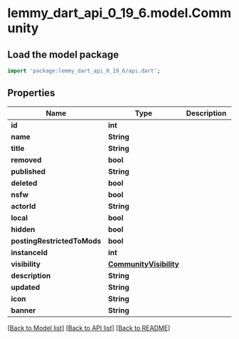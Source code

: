 # lemmy_dart_api_0_19_6.model.Community

## Load the model package
```dart
import 'package:lemmy_dart_api_0_19_6/api.dart';
```

## Properties
Name | Type | Description | Notes
------------ | ------------- | ------------- | -------------
**id** | **int** |  | 
**name** | **String** |  | 
**title** | **String** |  | 
**removed** | **bool** |  | 
**published** | **String** |  | 
**deleted** | **bool** |  | 
**nsfw** | **bool** |  | 
**actorId** | **String** |  | 
**local** | **bool** |  | 
**hidden** | **bool** |  | 
**postingRestrictedToMods** | **bool** |  | 
**instanceId** | **int** |  | 
**visibility** | [**CommunityVisibility**](CommunityVisibility.md) |  | 
**description** | **String** |  | [optional] 
**updated** | **String** |  | [optional] 
**icon** | **String** |  | [optional] 
**banner** | **String** |  | [optional] 

[[Back to Model list]](../README.md#documentation-for-models) [[Back to API list]](../README.md#documentation-for-api-endpoints) [[Back to README]](../README.md)


